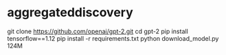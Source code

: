 # aggregateddiscovery
git clone https://github.com/openai/gpt-2.git
cd gpt-2
pip install tensorflow==1.12
pip install -r requirements.txt
python download_model.py 124M
